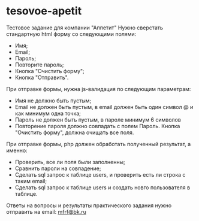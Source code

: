 # tesovoe-apetit
Тестовое задание для компании "Аппетит"
Нужно сверстать стандартную html форму со следующими полями:
- Имя;
- Email;
- Пароль;
- Повторите пароль;
- Кнопка "Очистить форму";
- Кнопка "Отправить".

При отправке формы, нужна js-валидация по следующим параметрам:
- Имя не должно быть пустым;
- Email не должен быть пустым, в email должен быть один символ @ и как минимум одна точка;
- Пароль не должен быть пустым, в пароле минимум 6 символов
- Повторение пароля должно совпадать с полем Пароль.
Кнопка "Очистить форму", должна очищать все поля.

При отправке формы, php должен обработать полученный результат, а именно:
- Проверить, все ли поля были заполненны;
- Сравнить пароли на совпадение;
- Сделать sql запрос к таблице users, и проверить есть ли строка с таким email;
- Сделать sql запрос к таблице users и создать новго пользователя в таблице.

Ответы на вопросы и результаты практического задания нужно отправить на email: mfrf@bk.ru

